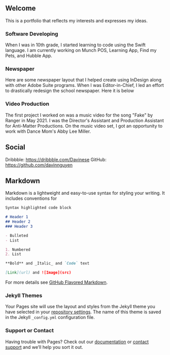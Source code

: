 ## Welcome

This is a portfolio that reflects my interests and expresses my ideas. 

### Software Developing

When I was in 10th grade, I started learning to code using the Swift language. I am currently working on Munch POS, Learning App, Find my Pets, and Hubble App.

### Newspaper

Here are some newspaper layout that I helped create using InDesign along with other Adobe Suite programs. When I was Editor-in-Chief, I led an effort to drastically redesign the school newspaper. Here it is below

### Video Production

The first project I worked on was a music video for the song "Fake" by Ranger in May 2021. I was the Director's Assistant and Production Assistant for Anti-Matter Productions. On the music video set, I got an opportunity to work with Dance Mom's Abby Lee Miller.

## Social

Dribbble: https://dribbble.com/Davinese
GitHub: https://github.com/davinnguyen

## Markdown

Markdown is a lightweight and easy-to-use syntax for styling your writing. It includes conventions for

```markdown
Syntax highlighted code block

# Header 1
## Header 2
### Header 3

- Bulleted
- List

1. Numbered
2. List

**Bold** and _Italic_ and `Code` text

[Link](url) and ![Image](src)
```

For more details see [GitHub Flavored Markdown](https://guides.github.com/features/mastering-markdown/).

### Jekyll Themes

Your Pages site will use the layout and styles from the Jekyll theme you have selected in your [repository settings](https://github.com/davinnguyen/davinese/settings/pages). The name of this theme is saved in the Jekyll `_config.yml` configuration file.

### Support or Contact

Having trouble with Pages? Check out our [documentation](https://docs.github.com/categories/github-pages-basics/) or [contact support](https://support.github.com/contact) and we’ll help you sort it out.
